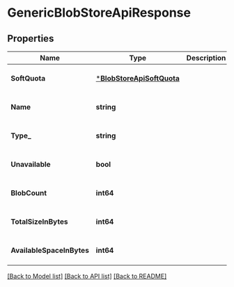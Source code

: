 # GenericBlobStoreApiResponse

## Properties
Name | Type | Description | Notes
------------ | ------------- | ------------- | -------------
**SoftQuota** | [***BlobStoreApiSoftQuota**](BlobStoreApiSoftQuota.md) |  | [optional] [default to null]
**Name** | **string** |  | [optional] [default to null]
**Type_** | **string** |  | [optional] [default to null]
**Unavailable** | **bool** |  | [optional] [default to null]
**BlobCount** | **int64** |  | [optional] [default to null]
**TotalSizeInBytes** | **int64** |  | [optional] [default to null]
**AvailableSpaceInBytes** | **int64** |  | [optional] [default to null]

[[Back to Model list]](../README.md#documentation-for-models) [[Back to API list]](../README.md#documentation-for-api-endpoints) [[Back to README]](../README.md)

